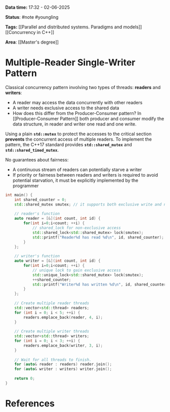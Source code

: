 **Data time:** 17:32 - 02-06-2025

**Status**: #note #youngling 

**Tags:** [[Parallel and distributed systems. Paradigms and models]] [[Concurrency in C++]]

**Area**: [[Master's degree]]
# Multiple-Reader Single-Writer Pattern

Classical concurrency pattern involving two types of threads: **readers** and **writers**:
- A reader may access the data concurrently with other readers
- A writer needs exclusive access to the shared data
- How does this differ from the Producer-Consumer pattern? In [[Producer-Consumer Pattern]] both producer and consumer modify the data structure, in reader and writer one read and one write.

Using a plain **`std::mutex`** to protect the accesses to the critical section **prevents** the concurrent access of multiple readers. To implement the pattern, the C++17 standard provides **`std::shared_mutex`** and **`std::shared_timed_mutex`**.

No guarantees about fairness:
- A continuous stream of readers can potentially starve a writer
- If priority or fairness between readers and writers is required to avoid potential starvation, it must be explicitly implemented by the programmer

```c++
int main() {
	int shared_counter = 0;
	std::shared_mutex smutex; // it supports both exclusive write and non-exclusive read
	
	// reader's function
	auto reader = [&](int count, int id) {
		for(int i=0;i<count; ++i) {
			// shared_lock for non-exclusive access
			std::shared_lock<std::shared_mutex> lock(smutex); 
			std::printf("Reader%d has read %d\n", id, shared_counter);
		}
	};
	
	// writer's function
	auto writer = [&](int count, int id) {
		for(int i=0;i<count; ++i) {
			// unique lock to gain exclusive access
			std::unique_lock<std::shared_mutex> lock(smutex); 
			++shared_counter;
			std::printf("Writer%d has written %d\n", id, shared_counter);
		}
	};
	
	// Create multiple reader threads
	std::vector<std::thread> readers;
	for (int i = 0; i < 5; ++i) {
		readers.emplace_back(reader, 4, i);
	}
	
	// Create multiple writer threads
	std::vector<std::thread> writers;
	for (int i = 0; i < 3; ++i) {
		readers.emplace_back(writer, 3, i);
	}
	
	// Wait for all threads to finish.
	for (auto& reader : readers) reader.join();
	for (auto& writer : writers) writer.join();
	
	return 0;
}
```
# References